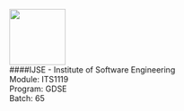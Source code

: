 <img src="https://www.ijse.lk/images/logos/ijse.png" width="100"><br>
####IJSE - Institute of Software Engineering<br>
Module: ITS1119<br>
Program: GDSE<br>
Batch: 65<br>
